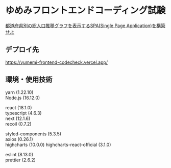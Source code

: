 # ゆめみフロントエンドコーディング試験
[都道府県別の総人口推移グラフを表示するSPA(Single Page Application)を構築せよ](https://notion.yumemi.co.jp/0e9ef27b55704d7882aab55cc86c999d)

## デプロイ先
https://yumemi-frontend-codecheck.vercel.app/

## 環境・使用技術
yarn (1.22.10)  
Node.js (16.12.0)  

react (18.1.0)  
typescript (4.6.3)  
next (12.1.6)  
recoil (0.7.2)  

styled-components (5.3.5)  
axios (0.26.1)  
highcharts (10.0.0)
   highcharts-react-official (3.1.0)  

eslint (8.13.0)  
prettier (2.6.2)
